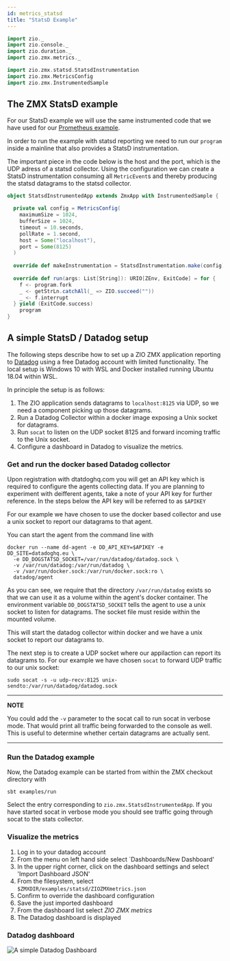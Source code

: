```yaml
---
id: metrics_statsd
title: "StatsD Example"
---
```


```scala mdoc:invisible
import zio._
import zio.console._
import zio.duration._
import zio.zmx.metrics._

import zio.zmx.statsd.StatsdInstrumentation
import zio.zmx.MetricsConfig
import zio.zmx.InstrumentedSample
```
## The ZMX StatsD example

For our StatsD example we will use the same instrumented code that we have used for our [Prometheus example](prometheus.md#the-zmx-prometheus-example). 

In order to run the example with statsd reporting we need to run our `program` inside a mainline that also provides a StatsD instrumentation. 

The important piece in the code below is the host and the port, which is the UDP adress of a statsd collector. Using the configuration we can create 
a StatsD instrumentation consuming all `MetricEvent`s and thereby producing the statsd datagrams to the statsd collector. 

```scala mdoc:silent
object StatsdInstrumentedApp extends ZmxApp with InstrumentedSample {

  private val config = MetricsConfig(
    maximumSize = 1024,
    bufferSize = 1024,
    timeout = 10.seconds,
    pollRate = 1.second,
    host = Some("localhost"),
    port = Some(8125)
  )
  
  override def makeInstrumentation = StatsdInstrumentation.make(config)
  
  override def run(args: List[String]): URIO[ZEnv, ExitCode] = for {
    f <- program.fork
    _ <- getStrLn.catchAll(_ => ZIO.succeed(""))
    _ <- f.interrupt
  } yield (ExitCode.success)
    program
}
```

## A simple StatsD / Datadog setup 

The following steps describe how to set up a ZIO ZMX application reporting to [Datadog](https://www.datadoghq.com/) using a free Datadog account 
with limited functionality. The local setup is Windows 10 with WSL and Docker installed running Ubuntu 18.04 within WSL. 

In principle the setup is as follows:

1. The ZIO application sends datagrams to `localhost:8125` via UDP, so we need a component picking up those datagrams. 
1. Run a Datadog Collector within a docker image exposing a Unix socket for datagrams.
1. Run `socat` to listen on the UDP socket 8125 and forward incoming traffic to the Unix socket. 
1. Configure a dashboard in Datadog to visualize the metrics.

### Get and run the docker based Datadog collector 

Upon registration with dtatdoghq.com you will get an API key which is required to configure the agents collecting data. If you are planning 
to experiment with deifferent agents, take a note of your API key for further reference. In the steps below the API key will be referred to 
as `$APIKEY`


For our example we have chosen to use the docker based collector and use a unix socket to report our datagrams to that agent. 

You can start the agent from the command line with 

```
docker run --name dd-agent -e DD_API_KEY=$APIKEY -e DD_SITE=datadoghq.eu \
  -e DD_DOGSTATSD_SOCKET=/var/run/datadog/datadog.sock \
  -v /var/run/datadog:/var/run/datadog \
  -v /var/run/docker.sock:/var/run/docker.sock:ro \
  datadog/agent
```

As you can see, we require that the directory `/var/run/datadog` exists so that we can use it as a volume within the agent's docker container. The environment variable `DD_DOGSTATSD_SOCKET` tells the agent to use a unix socket to listen for datagrams. The socket file must reside within the mounted volume. 

This will start the datadog collector within docker and we have a unix socket to report our datagrams to. 

The next step is to create a UDP socket where our appilaction can report its datagrams to. For our example we have chosen `socat` to forward 
UDP traffic to our unix socket:

```
sudo socat -s -u udp-recv:8125 unix-sendto:/var/run/datadog/datadog.sock
```

---
**NOTE**

You could add the `-v` parameter to the socat call to run socat in verbose mode. That would print all traffic being forwarded to the console as well. 
This is useful to determine whether certain datagrams are actually sent. 

---

### Run the Datadog example

Now, the Datadog example can be started from within the ZMX checkout directory with 

```
sbt examples/run
```

Select the entry corresponding to `zio.zmx.StatsdInstrumentedApp`. If you have started socat in verbose mode you should see traffic going through socat 
to the stats collector. 

### Visualize the metrics

1. Log in to your datadog account 
1. From the menu on left hand side select `Dashboards/New Dashboard'
1. In the upper right corner, click on the dashboard settings and select 'Import Dashboard JSON' 
1. From the filesystem, select `$ZMXDIR/examples/statsd/ZIOZMXmetrics.json`
1. Confirm to override the dashboard configuration 
1. Save the just imported dashboard 
1. From the dashboard list select _ZIO ZMX metrics_
1. The Datadog dashboard is displayed

### Datadog dashboard 

![A simple Datadog Dashboard](/zio-zmx/img/ZIOZmx-Datadog.png)



